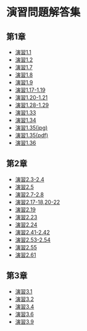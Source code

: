 
演習問題解答集
====

第1章
----

- [演習1.1](https://github.com/daimatz/w8prml/blob/master/files/exercise_solutions/ex1.1.pdf?raw=true)
- [演習1.2](https://github.com/daimatz/w8prml/blob/master/files/exercise_solutions/ex1.2.pdf?raw=true)
- [演習1.7](https://github.com/daimatz/w8prml/blob/master/files/exercise_solutions/ex1.7.JPG?raw=true)
- [演習1.8](https://github.com/daimatz/w8prml/blob/master/files/exercise_solutions/ex1.8.pdf?raw=true)
- [演習1.9](https://github.com/daimatz/w8prml/blob/master/files/exercise_solutions/ex1.9.pdf?raw=true)
- [演習1.17-1.19](https://github.com/daimatz/w8prml/blob/master/files/exercise_solutions/ex1.17-1.19.pdf?raw=true)
- [演習1.20-1.21](https://github.com/daimatz/w8prml/blob/master/files/exercise_solutions/ex1.20-1.21.pdf?raw=true)
- [演習1.28-1.29](https://github.com/daimatz/w8prml/blob/master/files/exercise_solutions/ex1.28-29.pdf?raw=true)
- [演習1.33](https://github.com/daimatz/w8prml/blob/master/files/exercise_solutions/ex1.33.pdf?raw=true)
- [演習1.34](https://github.com/daimatz/w8prml/blob/master/files/exercise_solutions/ex1.34.pdf?raw=true)
- [演習1.35(jpg)](https://github.com/daimatz/w8prml/blob/master/files/exercise_solutions/ex1.35.JPG?raw=true)
- [演習1.35(pdf)](https://github.com/daimatz/w8prml/blob/master/files/exercise_solutions/ex1.35.pdf?raw=true)
- [演習1.36](https://github.com/daimatz/w8prml/blob/master/files/exercise_solutions/ex1.36.JPG?raw=true)

第2章
----

- [演習2.3-2.4](https://github.com/daimatz/w8prml/blob/master/files/exercise_solutions/ex2.3,2.4.pdf?raw=true)
- [演習2.5](https://github.com/daimatz/w8prml/blob/master/files/exercise_solutions/ex2.5.pdf?raw=true)
- [演習2.7-2.8](https://github.com/daimatz/w8prml/blob/master/files/exercise_solutions/ex2.7-2.8.pdf?raw=true)
- [演習2.17-18,20-22](https://github.com/daimatz/w8prml/blob/master/files/exercise_solutions/ex2.17-22.pdf?raw=true)
- [演習2.19](https://github.com/daimatz/w8prml/blob/master/files/exercise_solutions/ex2.19.pdf?raw=true)
- [演習2.23](https://github.com/daimatz/w8prml/blob/master/files/exercise_solutions/ex2.23.pdf?raw=true)
- [演習2.24](https://github.com/daimatz/w8prml/blob/master/files/exercise_solutions/ex2.24.JPG?raw=true)
- [演習2.41-2.42](https://github.com/daimatz/w8prml/blob/master/files/exercise_solutions/ex2.41-2.42.pdf?raw=true)
- [演習2.53-2.54](https://github.com/daimatz/w8prml/blob/master/files/exercise_solutions/ex2.53-2.54.pdf?raw=true)
- [演習2.55](https://github.com/daimatz/w8prml/blob/master/files/exercise_solutions/ex2.55.pdf?raw=true)
- [演習2.61](https://github.com/daimatz/w8prml/blob/master/files/exercise_solutions/ex2.61.pdf?raw=true)

第3章
----
- [演習3.1](https://github.com/daimatz/w8prml/blob/master/files/exercise_solutions/ex3.1.pdf?raw=true)
- [演習3.2](https://github.com/daimatz/w8prml/blob/master/files/exercise_solutions/ex3.2.pdf?raw=true)
- [演習3.4](https://github.com/daimatz/w8prml/blob/master/files/exercise_solutions/ex3.4.pdf?raw=true)
- [演習3.6](https://github.com/daimatz/w8prml/blob/master/files/exercise_solutions/ex3.6.pdf?raw=true)
- [演習3.9](https://github.com/daimatz/w8prml/blob/master/files/exercise_solutions/ex3.9.pdf?raw=true)

